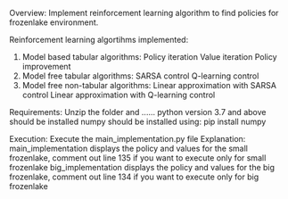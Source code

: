 Overview:
Implement reinforcement learning algorithm to find policies for frozenlake environment.

Reinforcement learning algortihms implemented:
1. Model based tabular algorithms:
   Policy iteration
   Value iteration
   Policy improvement
2. Model free tabular algorithms:
   SARSA control
   Q-learning control
3. Model free non-tabular algorithms:
   Linear approximation with SARSA control
   Linear approximation with Q-learning control
   
Requirements:
Unzip the folder and ......
python version 3.7 and above should be installed 
numpy should be installed using:
    pip install numpy

Execution:
Execute the main_implementation.py file
   Explanation:
   main_implementation displays the policy and values for the small frozenlake, comment out line 135 if you want to execute only for small frozenlake
   big_implementation displays the policy and values for the big frozenlake, comment out line 134 if you want to execute only for big frozenlake
